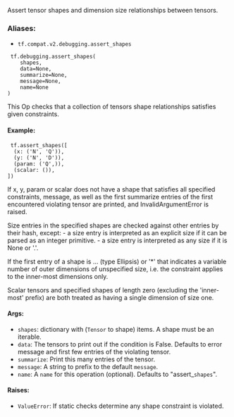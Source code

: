 
Assert tensor shapes and dimension size relationships between tensors.
### Aliases:
- `tf.compat.v2.debugging.assert_shapes`

```
 tf.debugging.assert_shapes(
    shapes,
    data=None,
    summarize=None,
    message=None,
    name=None
)
```

This Op checks that a collection of tensors shape relationships satisfies given constraints.
#### Example:

```
 tf.assert_shapes([
  (x: ('N', 'Q')),
  (y: ('N', 'D')),
  (param: ('Q',)),
  (scalar: ()),
])
```

If x, y, param or scalar does not have a shape that satisfies all specified constraints, message, as well as the first summarize entries of the first encountered violating tensor are printed, and InvalidArgumentError is raised.

Size entries in the specified shapes are checked against other entries by their hash, except: - a size entry is interpreted as an explicit size if it can be parsed as an integer primitive. - a size entry is interpreted as any size if it is None or '.'.

If the first entry of a shape is ... (type Ellipsis) or '*' that indicates a variable number of outer dimensions of unspecified size, i.e. the constraint applies to the inner-most dimensions only.

Scalar tensors and specified shapes of length zero (excluding the 'inner-most' prefix) are both treated as having a single dimension of size one.
#### Args:
- `shapes`: dictionary with (`Tensor` to shape) items. A shape must be an iterable.
- `data`: The tensors to print out if the condition is False. Defaults to error message and first few entries of the violating tensor.
- `summarize`: Print this many entries of the tensor.
- `message`: A string to prefix to the default `message`.
- `name`: A `name` for this operation (optional). Defaults to "assert_`shapes`".
#### Raises:
- `ValueError`: If static checks determine any shape constraint is violated.
